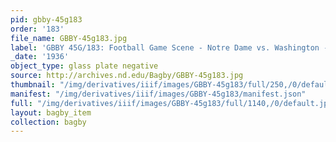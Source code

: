 ```yaml
---
pid: gbby-45g183
order: '183'
file_name: GBBY-45g183.jpg
label: 'GBBY 45G/183: Football Game Scene - Notre Dame vs. Washington - 1936'
_date: '1936'
object_type: glass plate negative
source: http://archives.nd.edu/Bagby/GBBY-45g183.jpg
thumbnail: "/img/derivatives/iiif/images/GBBY-45g183/full/250,/0/default.jpg"
manifest: "/img/derivatives/iiif/images/GBBY-45g183/manifest.json"
full: "/img/derivatives/iiif/images/GBBY-45g183/full/1140,/0/default.jpg"
layout: bagby_item
collection: bagby
---
```

